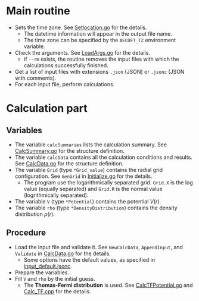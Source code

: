 # Main routine

- Sets the time zone. See [Setlocation.go](./SetLocation.go) for the details.
  - The datetime information will appear in the output file name.
  - The time zone can be specified by the ```AECDFT_TZ``` environment variable.
- Check the arguments. See [LoadArgs.go](./LoadArgs.go) for the details.
  - if ```--rm``` exists, the routine removes the input files with which the calculations successfully finished.
- Get a list  of input files with extensions ```.json``` (JSON) or ```.jsonc``` (JSON with comments).
- For each input file, perform calculations.

# Calculation part

## Variables
- The variable ```calcSummaries``` lists the calculation summary. See [CalcSummary.go](./CalcSummary.go) for the structure definition.
- The variable ```calcData``` contains all the calculation conditions and results. See [CalcData.go](./CalcData.go) for the structure definition.
- The variable ```Grid``` (type ```*Grid_value```) contains the radial grid configuration. See ```GenGrid``` in [Initialize.go](./Initialize.go) for the details.
  - The program use the logarithmically separated grid. ```Grid.X``` is the log value (equally separated) and ```Grid.R``` is the normal value (logrithmically separated).
- The variable ```V``` (type ```*Potential```) contains the potential $V(r)$.
- The variable ```rho``` (type ```*DensityDistribution```) contains the density distribution $\rho(r)$.

## Procedure

- Load the input file and validate it. See ```NewCalcData```, ```AppendInput```, and ```Validate``` in [CalcData.go](./CalcData.go) for the details.
  - Some options have the default values, as specified in [input_default.jsonc](../../default/input_default.jsonc).
- Prepare the variables.
- Fill ```V``` and ```rho``` by the initial guess.
  - The **Thomas-Fermi distribution** is used. See [CalcTFPotential.go](./CalcTFPotential.go) and [Calc_TF.cpp](../cpp/Calc_TF.cpp) for the details.